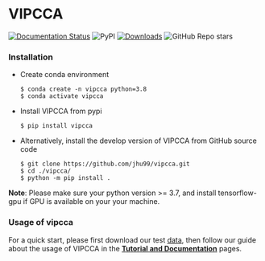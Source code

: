 # VIPCCA

 [![Documentation Status](https://readthedocs.org/projects/vipcca/badge/?version=latest)](https://vipcca.readthedocs.io/en/latest/?badge=latest) ![PyPI](https://img.shields.io/pypi/v/vipcca?color=blue) [![Downloads](https://pepy.tech/badge/vipcca)](https://pepy.tech/project/vipcca) ![GitHub Repo stars](https://img.shields.io/github/stars/jhu99/vipcca?color=yellow)

### Installation

- Create conda environment

  ```shell
  $ conda create -n vipcca python=3.8
  $ conda activate vipcca
  ```

- Install VIPCCA from pypi

  ```shell
  $ pip install vipcca
  ```

- Alternatively, install the develop version of VIPCCA from GitHub source code

  ```shell
  $ git clone https://github.com/jhu99/vipcca.git
  $ cd ./vipcca/
  $ python -m pip install .
  ```

**Note**: Please make sure your python version >= 3.7, and install tensorflow-gpu if GPU is available on your your machine.

### Usage of vipcca

For a quick start, please first download our test [data](http://141.211.10.196/result/test/papers/vipcca/data.tar.gz), then follow our guide about the usage of VIPCCA in the [**Tutorial and Documentation**](https://vipcca.readthedocs.io/en/latest/) pages.



